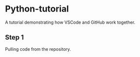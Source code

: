 # Python-tutorial
A tutorial demonstrating how VSCode and GitHub work together.

## Step 1 
Pulling code from the repository.